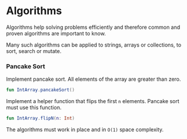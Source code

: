 # Algorithms

Algorithms help solving problems efficiently and therefore common and proven algorithms are important to know.

Many such algorithms can be applied to strings, arrays or collections, to sort, search or mutate.

### Pancake Sort

Implement pancake sort. All elements of the array are greater than zero.

```kotlin
fun IntArray.pancakeSort()
```

Implement a helper function that flips the first `n` elements.
Pancake sort must use this function.

```kotlin
fun IntArray.flipN(n: Int)
```

The algorithms must work in place and in `O(1)` space complexity.
